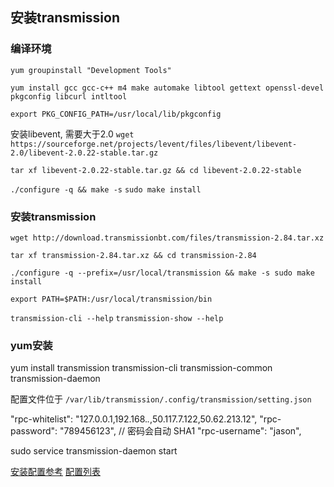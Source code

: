 ## 安装transmission

### 编译环境
`yum groupinstall "Development Tools"`

`yum install gcc gcc-c++ m4 make automake libtool gettext openssl-devel pkgconfig libcurl intltool`

`export PKG_CONFIG_PATH=/usr/local/lib/pkgconfig`


安装libevent, 需要大于2.0
`wget https://sourceforge.net/projects/levent/files/libevent/libevent-2.0/libevent-2.0.22-stable.tar.gz`

`tar xf libevent-2.0.22-stable.tar.gz && cd libevent-2.0.22-stable`

`./configure -q && make -s`
`sudo make install`

### 安装transmission

`wget http://download.transmissionbt.com/files/transmission-2.84.tar.xz`

`tar xf transmission-2.84.tar.xz && cd transmission-2.84`

`./configure -q --prefix=/usr/local/transmission && make -s
sudo make install`

`export PATH=$PATH:/usr/local/transmission/bin`

`transmission-cli --help`
`transmission-show --help`



### yum安装

yum install transmission transmission-cli transmission-common transmission-daemon

配置文件位于 `/var/lib/transmission/.config/transmission/setting.json`

"rpc-whitelist": "127.0.0.1,192.168.*.*,50.117.7.122,50.62.213.12",
"rpc-password": "789456123", // 密码会自动 SHA1 
"rpc-username": "jason",

sudo service transmission-daemon start

[安装配置参考](https://help.ubuntu.com/community/TransmissionHowTo#Configure)
[配置列表](https://trac.transmissionbt.com/wiki/EditConfigFiles)
